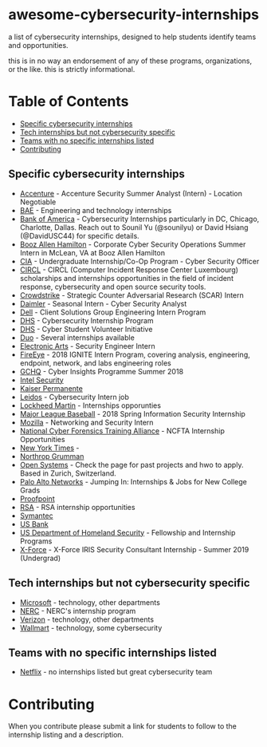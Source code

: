 # awesome-cybersecurity-internships
a list of cybersecurity internships, designed to help students identify teams and opportunities. 

this is in no way an endorsement of any of these programs, organizations, or the like. this is strictly informational. 

# Table of Contents
  * [Specific cybersecurity internships](#specific-cybersecurity-internships)
  * [Tech internships but not cybersecurity specific](#tech-internships-but-not-cybersecurity-specific)
  * [Teams with no specific internships listed](#teams-with-no-specific-internships-listed)
* [Contributing](#contributing)

## Specific cybersecurity internships

* [Accenture](https://www.accenture.com/us-en/careers/find-your-fit-students-graduates-undergraduate-summer-internships) - Accenture Security Summer Analyst (Intern) - Location Negotiable
* [BAE](https://jobs.baesystems.com/global/en/search-results?keywords=intern%20security) - Engineering and technology internships
* [Bank of America](https://campus.bankofamerica.com/careers/Global-Technology-Summer-Analyst-Program-US.html) - Cybersecurity Internships particularly in DC, Chicago, Charlotte, Dallas. Reach out to Sounil Yu (@sounilyu) or David Hsiang (@DavidUSC44) for specific details.
* [Booz Allen Hamilton](https://careers.boozallen.com/en-US/search?keywords=intern%20security&location=) - Corporate Cyber Security Operations Summer Intern in McLean, VA at Booz Allen Hamilton
* [CIA](https://www.cia.gov/careers/student-opportunities/undergrad-info-assurance.html) - Undergraduate Internship/Co-Op Program - Cyber Security Officer
* [CIRCL](https://www.circl.lu/projects/internships/) - CIRCL (Computer Incident Response Center Luxembourg) scholarships and internships opportunities in the field of incident response, cybersecurity and open source security tools.
* [Crowdstrike](https://www.crowdstrike.com/careers/?p=job%2Fovmo6fw5) - Strategic Counter Adversarial Research (SCAR) Intern
* [Daimler](https://www.google.com/search?q=cybersecurity+internship&oq=cybersecurity+internship&aqs=chrome..69i57j69i60l2.3626j0j7&sourceid=chrome&ie=UTF-8&ibp=htl;jobs&sa=X&ved=2ahUKEwih2snSjOHgAhXhRd8KHey9C6AQp4wCMAB6BAgAEBE#htidocid=7gSL3nEd0fhMyeqhAAAAAA%3D%3D) - Seasonal Intern - Cyber Security Analyst
* [Dell](https://jobs.dell.com/category/internship-jobs/375/24213/1) - Client Solutions Group Engineering Intern Program
* [DHS](https://www.dhs.gov/homeland-security-careers/cybersecurity-internship-program-0) - Cybersecurity Internship Program
* [DHS](https://www.dhs.gov/homeland-security-careers/cyber-student-volunteer-initiative) - Cyber Student Volunteer Initiative
* [Duo](https://duo.com/about/careers) - Several internships available
* [Electronic Arts](https://www.ea.com/careers/students) - Security Engineer Intern
* [FireEye](https://universityrelations.fireeye.com/) - 2018 IGNITE Intern Program, covering analysis, engineering, endpoint, network, and labs engineering roles
* [GCHQ](https://www.gchq-careers.co.uk/early-careers/students.html) - Cyber Insights Programme Summer 2018
* [Intel Security](https://jobs.intel.com/page/show/internships)
* [Kaiser Permanente](https://www.kaiserpermanentejobs.org/university/#university-talent-network) 
* [Leidos](https://lensa.com/cybersecurity-intern-jobs/orlando/jd/542914b3c3b5bdb65656cecac3909c42) - Cybersecurity Intern job
* [Lockheed Martin](https://sjobs.brassring.com/TGnewUI/Search/Home/Home?partnerid=25037&siteid=5014#keyWordSearch=cybersecurity) - Internships opporunties 
* [Major League Baseball](https://www.google.com/search?q=mlb+cybersecurity+internship+2019&oq=mlb+cybersecurity+internship+2019&aqs=chrome..69i57.4056j0j4&sourceid=chrome&ie=UTF-8&ibp=htl;jobs&sa=X&ved=2ahUKEwjtiabhkOHgAhVHMt8KHV36AC4Qp4wCMAF6BAgGEBI#htidocid=TCL6uZbFFBAae4IPAAAAAA%3D%3D) - 2018 Spring Information Security Internship
* [Mozilla](https://careers.mozilla.org/university/) - Networking and Security Intern
* [National Cyber Forensics Training Alliance](https://www.ncfta.net/hiring/internship-opportunities/) - NCFTA Internship Opportunities
* [New York Times](https://www.nytco.com/careers/2019-business-summer-internships/) -
* [Northrop Grumman](http://www.northropgrumman.com/Careers/Students-Entry-Level/Pages/Internships.aspx) 
* [Open Systems](https://www.open.ch/en/career/internships.php) - Check the page for past projects and hwo to apply. Based in Zurich, Switzerland. 
* [Palo Alto Networks](https://jobs.jobvite.com/paloaltonetworks/p/interns) - Jumping In: Internships & Jobs for New College Grads
* [Proofpoint](https://www.proofpoint.com/us/careers-intern-job-search)
* [RSA](https://www.thersa.org/about-us/internships) - RSA internship opportunities
* [Symantec](https://symantec.wd1.myworkdayjobs.com/university/0/refreshFacet/318c8bb6f553100021d223d9780d30be)
* [US Bank](https://www.usbank.com/careers/internships/index.html)
* [US Department of Homeland Security](https://www.cybercareers.gov/students-universities/find-a-job/#fellowship) - Fellowship and Internship Programs
* [X-Force](https://www.linkedin.com/jobs/view/x-force-iris-security-consultant-internship-summer-2019-undergrad-at-ibm-1104406021) - X-Force IRIS Security Consultant Internship - Summer 2019 (Undergrad)


## Tech internships but not cybersecurity specific

* [Microsoft](https://careers.microsoft.com/us/en/students-and-graduates) - technology, other departments
* [NERC](https://www.nerc.com/AboutNERC/careers/Pages/Internships.aspx) - NERC's internship program
* [Verizon](https://www.verizon.com/about/careers/college-students) - technology, other departments
* [Wallmart](https://careers.walmart.com/results?q=summer%20intern&page=1&sort=rank&expand=brand,department,type,rate&jobCareerArea=all) - technology, some cybersecurity

## Teams with no specific internships listed

* [Netflix](https://jobs.netflix.com/teams/security) - no internships listed but great cybersecurity team

# Contributing

When you contribute please submit a link for students to follow to the internship listing and a description.
